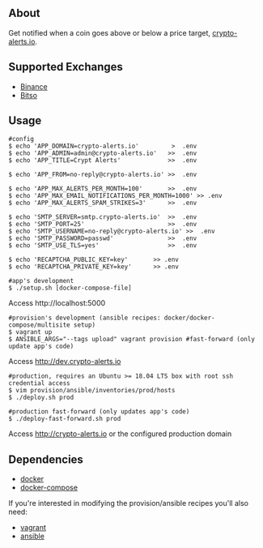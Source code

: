 About
-----

Get notified when a coin goes above or below a price target, [crypto-alerts.io](https://crypto-alerts.io/).

Supported Exchanges
-------------------

- [Binance](https://binance.com)
- [Bitso](https://bitso.com)

Usage
-----

    #config
    $ echo 'APP_DOMAIN=crypto-alerts.io'         >  .env
    $ echo 'APP_ADMIN=admin@crypto-alerts.io'   >>  .env
    $ echo 'APP_TITLE=Crypt Alerts'             >>  .env

    $ echo 'APP_FROM=no-reply@crypto-alerts.io' >>  .env

    $ echo 'APP_MAX_ALERTS_PER_MONTH=100'       >>  .env
    $ echo 'APP_MAX_EMAIL_NOTIFICATIONS_PER_MONTH=1000' >> .env
    $ echo 'APP_MAX_ALERTS_SPAM_STRIKES=3'      >>  .env

    $ echo 'SMTP_SERVER=smtp.crypto-alerts.io'  >>  .env
    $ echo 'SMTP_PORT=25'                       >>  .env
    $ echo 'SMTP_USERNAME=no-reply@crypto-alerts.io' >>  .env
    $ echo 'SMTP_PASSWORD=passwd'               >>  .env
    $ echo 'SMTP_USE_TLS=yes'                   >>  .env

    $ echo 'RECAPTCHA_PUBLIC_KEY=key'       >> .env
    $ echo 'RECAPTCHA_PRIVATE_KEY=key'      >> .env

    #app's development
    $ ./setup.sh [docker-compose-file]

Access http://localhost:5000

    #provision's development (ansible recipes: docker/docker-compose/multisite setup)
    $ vagrant up
    $ ANSIBLE_ARGS="--tags upload" vagrant provision #fast-forward (only update app's code)

Access http://dev.crypto-alerts.io

    #production, requires an Ubuntu >= 18.04 LTS box with root ssh credential access
    $ vim provision/ansible/inventories/prod/hosts
    $ ./deploy.sh prod

    #production fast-forward (only updates app's code)
    $ ./deploy-fast-forward.sh prod

Access http://crypto-alerts.io or the configured production domain

Dependencies
------------

- [docker](https://www.docker.com/)
- [docker-compose](https://docs.docker.com/compose/)

If you're interested in modifying the provision/ansible recipes you'll also need:

- [vagrant](https://www.vagrantup.com/)
- [ansible](https://www.ansible.com/)
